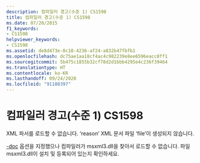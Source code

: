 ```yaml
---
description: 컴파일러 경고(수준 1) CS1598
title: 컴파일러 경고(수준 1) CS1598
ms.date: 07/20/2015
f1_keywords:
- CS1598
helpviewer_keywords:
- CS1598
ms.assetid: de8d473e-0c18-4236-af24-a832b47fbfb1
ms.openlocfilehash: dc75ae1aa18cf4ac4c982239e8ee6596eacc8ff1
ms.sourcegitcommit: 5b475c1855b32cf78d2d1bbb4295e4c236f39464
ms.translationtype: HT
ms.contentlocale: ko-KR
ms.lasthandoff: 09/24/2020
ms.locfileid: "91188397"
---
```

# <a name="compiler-warning-level-1-cs1598"></a>컴파일러 경고(수준 1) CS1598

XML 파서를 로드할 수 없습니다. ‘reason’ XML 문서 파일 ‘file’이 생성되지 않습니다.  
  
 [-doc](../compiler-options/doc-compiler-option.md) 옵션을 지정했으나 컴파일러가 msxml3.dll을 찾아서 로드할 수 없습니다. 파일 msxml3.dll이 설치 및 등록되어 있는지 확인하세요.
